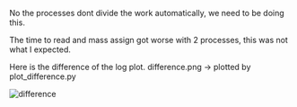 No the processes dont divide the work automatically, we need to be doing this. 

The time to read and mass assign got worse with 2 processes, this was not what I expected.

Here is the difference of the log plot. difference.png -> plotted by plot_difference.py

![difference](https://user-images.githubusercontent.com/73917265/233449867-6e986af4-9ccb-4caf-9283-ff798f9f3272.png)
